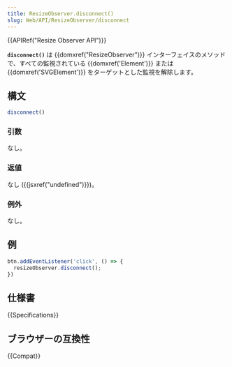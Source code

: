 ```yaml
---
title: ResizeObserver.disconnect()
slug: Web/API/ResizeObserver/disconnect
---
```


{{APIRef("Resize Observer API")}}

**`disconnect()`** は {{domxref("ResizeObserver")}} インターフェイスのメソッドで、すべての監視されている {{domxref('Element')}} または  {{domxref('SVGElement')}} をターゲットとした監視を解除します。

## 構文

```js
disconnect()
```

### 引数

なし。

### 返値

なし ({{jsxref("undefined")}})。

### 例外

なし。

## 例

```js
btn.addEventListener('click', () => {
  resizeObserver.disconnect();
})
```

## 仕様書

{{Specifications}}

## ブラウザーの互換性

{{Compat}}
